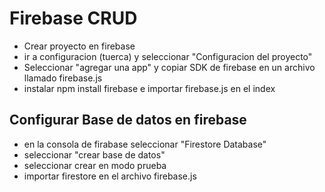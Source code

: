 # Firebase CRUD

* Crear proyecto en firebase
* ir a configuracion (tuerca) y seleccionar "Configuracion del proyecto"
* Seleccionar "agregar una app" y copiar SDK de firebase en un archivo llamado firebase.js
* instalar npm install firebase e importar firebase.js en el index
  
## Configurar Base de datos en firebase 

* en la consola de firabase seleccionar "Firestore Database"
* seleccionar "crear base de datos" 
* seleccionar crear en modo prueba
* importar firestore en el archivo firebase.js